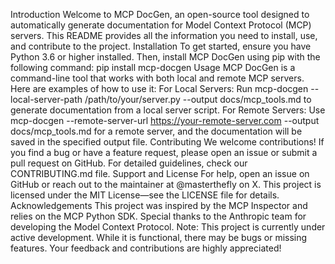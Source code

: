 Introduction
Welcome to MCP DocGen, an open-source tool designed to automatically generate documentation for Model Context Protocol (MCP) servers. This README provides all the information you need to install, use, and contribute to the project.
Installation
To get started, ensure you have Python 3.6 or higher installed. Then, install MCP DocGen using pip with the following command:
pip install mcp-docgen
Usage
MCP DocGen is a command-line tool that works with both local and remote MCP servers. Here are examples of how to use it:
For Local Servers:
Run mcp-docgen --local-server-path /path/to/your/server.py --output docs/mcp_tools.md to generate documentation from a local server script.
For Remote Servers:
Use mcp-docgen --remote-server-url https://your-remote-server.com --output docs/mcp_tools.md for a remote server, and the documentation will be saved in the specified output file.
Contributing
We welcome contributions! If you find a bug or have a feature request, please open an issue or submit a pull request on GitHub. For detailed guidelines, check our CONTRIBUTING.md file.
Support and License
For help, open an issue on GitHub or reach out to the maintainer at @masterthefly on X. This project is licensed under the MIT License—see the LICENSE file for details.
Acknowledgements
This project was inspired by the MCP Inspector and relies on the MCP Python SDK. Special thanks to the Anthropic team for developing the Model Context Protocol.
Note: This project is currently under active development. While it is functional, there may be bugs or missing features. Your feedback and contributions are highly appreciated!
